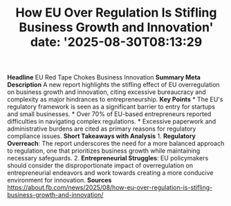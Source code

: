 ﻿---
title: "How EU Over Regulation Is Stifling Business Growth and Innovation'
date: '2025-08-30T08:13:29"
category: "Markets"
summary: ""
slug: "how eu over regulation is stifling business growth and innov"
source_urls:
  - "https://about.fb.com/news/2025/08/how-eu-over-regulation-is-stifling-business-growth-and-innovation/"
seo:
  title: "How EU Over Regulation Is Stifling Business Growth and Innovation | Hash n Hedge'
  description: '"
  keywords: ["news", "markets", "brief"]
---
**Headline** EU Red Tape Chokes Business Innovation  **Summary Meta Description** A new report highlights the stifling effect of EU overregulation on business growth and innovation, citing excessive bureaucracy and complexity as major hindrances to entrepreneurship.  **Key Points**  * The EU's regulatory framework is seen as a significant barrier to entry for startups and small businesses. * Over 70% of EU-based entrepreneurs reported difficulties in navigating complex regulations. * Excessive paperwork and administrative burdens are cited as primary reasons for regulatory compliance issues.  **Short Takeaways with Analysis**  1. **Regulatory Overreach**: The report underscores the need for a more balanced approach to regulation, one that prioritizes business growth while maintaining necessary safeguards. 2. **Entrepreneurial Struggles**: EU policymakers should consider the disproportionate impact of overregulation on entrepreneurial endeavors and work towards creating a more conducive environment for innovation.  **Sources** https://about.fb.com/news/2025/08/how-eu-over-regulation-is-stifling-business-growth-and-innovation/ 
